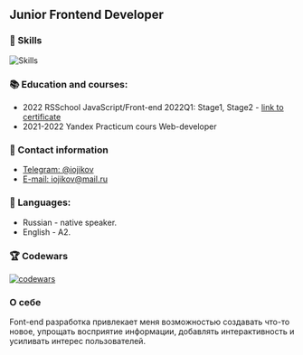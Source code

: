 ## Junior Frontend Developer

### 🔧 Skills
![Skills](https://skillicons.dev/icons?i=js,ts,react,redux,html,css,sass,github,vscode,ps,figma&theme=dark&perline=7)

### 📚 Education and courses:
- 2022 RSSchool JavaScript/Front-end 2022Q1: Stage1, Stage2 - [link to certificate](https://app.rs.school/certificate/achyd2xs)
- 2021-2022 Yandex Practicum сours Web-developer

### 💬 Contact information
- [Telegram: @iojikov](https://t.me/iojikov) 
- [E-mail: iojikov@mail.ru](mailto:iojikov@mail.ru)

### 🤝 Languages:
- Russian - native speaker.
- English - A2.

### 🏆 Codewars  
[![codewars](https://www.codewars.com/users/ivnpotapov/badges/large)](https://www.codewars.com/users/ivnpotapov)

### О себе
Font-end разработка привлекает меня возможностью создавать что-то новое, упрощать восприятие информации, добавлять интерактивность и усиливать интерес пользователей.




